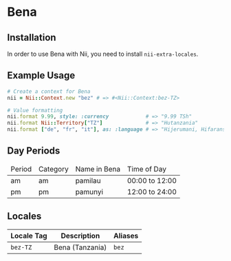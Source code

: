 <!-- This file has been generated. Source: languages/_template.md.erb -->

# Bena

## Installation

In order to use Bena with Nii, you need to install `nii-extra-locales`.

## Example Usage

``` ruby
# Create a context for Bena
nii = Nii::Context.new "bez" # => #<Nii::Context:bez-TZ>

# Value formatting
nii.format 9.99, style: :currency            # => "9.99 TSh"
nii.format Nii::Territory["TZ"]              # => "Hutanzania"
nii.format ["de", "fr", "it"], as: :language # => "Hijerumani, Hifaransa, Hiitaliano"
```

## Day Periods


<table>
  <thead>
    <tr>
      <td>Period</td>
      <td>Category</td>
      <td>Name in Bena</td>
      <td>Time of Day</td>
    </tr>
  </thead>
  <tbody>
    <tr>
      <td>am</td>
      <td>am</td>
      <td>pamilau</td>
      <td>00:00 to 12:00</td>
    </tr>
    <tr>
      <td>pm</td>
      <td>pm</td>
      <td>pamunyi</td>
      <td>12:00 to 24:00</td>
    </tr>
  </tbody>
</table>



## Locales

<table>
  <thead>
    <tr>
      <th>Locale Tag</th>
      <th>Description</th>
      <th>Aliases</th>
    </tr>
  </thead>
  <tbody>
    <tr>
      <td><code>bez-TZ</code></td>
      <td>Bena (Tanzania)</td>
      <td><code>bez</code></td>
    </tr>
  </tbody>
</table>

